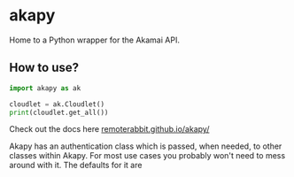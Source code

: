 # akapy

Home to a Python wrapper for the Akamai API.

## How to use?

```python
import akapy as ak

cloudlet = ak.Cloudlet()
print(cloudlet.get_all())

```

Check out the docs here [remoterabbit.github.io/akapy/](remoterabbit.github.io/akapy/)

<!--TODO: Go through this and add better use cases and how to use-->
Akapy has an authentication class which is passed, when needed, to other classes within Akapy. For most use cases you probably won't need to mess
around with it. The defaults for it are 
